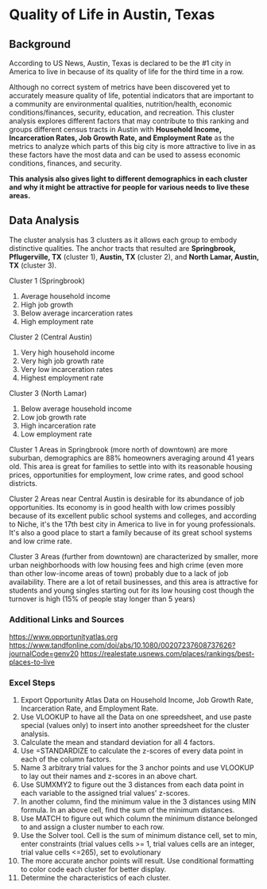 # Quality of Life in Austin, Texas
## Background
According to US News, Austin, Texas is declared to be the #1 city in America to live in because of its quality of life for the third time in a row. 

Although no correct system of metrics have been discovered yet to accurately measure quality of life, potential indicators that are important to a community are environmental qualities, nutrition/health, economic conditions/finances, security, education, and recreation. 
This cluster analysis explores different factors that may contribute to this ranking and groups different census tracts in Austin with **Household Income, Incarceration Rates, Job Growth Rate, and Employment Rate** as the metrics to analyze which parts of this big city is more attractive to live in as these factors have the most data and can be used to assess economic conditions, finances, and security. 

**This analysis also gives light to different demographics in each cluster and why it might be attractive for people for various needs to live these areas.**
## Data Analysis
The cluster analysis has 3 clusters as it allows each group to embody distinctive qualities. The anchor tracts that resulted are **Springbrook, Pflugerville, TX** (cluster 1), **Austin, TX** (cluster 2), and **North Lamar, Austin, TX** (cluster 3). 

Cluster 1 (Springbrook)
1. Average household income
2. High job growth
3. Below average incarceration rates
4. High employment rate

Cluster 2 (Central Austin)
1. Very high household income
2. Very high job growth rate
3. Very low incarceration rates
4. Highest employment rate

Cluster 3 (North Lamar)
1. Below average household income
2. Low job growth rate
3. High incarceration rate
4. Low employment rate

Cluster 1 Areas in Springbrook (more north of downtown) are more suburban, demographics are 88% homeowners averaging around 41 years old. This area is great for families to settle into with its reasonable housing prices, opportunities for employment, low crime rates, and good school districts.  

Cluster 2 Areas near Central Austin is desirable for its abundance of job opportunities. Its economy is in good health with low crimes possibly because of its excellent public school systems and colleges, and according to Niche, it's the 17th best city in America to live in for young professionals. It's also a good place to start a family because of its great school systems and low crime rate. 

Cluster 3 Areas (further from downtown) are characterized by smaller, more urban neighborhoods with low housing fees and high crime (even more than other low-income areas of town) probably due to a lack of job availability. There are a lot of retail businesses, and this area is attractive for students and young singles starting out for its low housing cost though the turnover is high (15% of people stay longer than 5 years)



### Additional Links and Sources
https://www.opportunityatlas.org
https://www.tandfonline.com/doi/abs/10.1080/00207237608737626?journalCode=genv20
https://realestate.usnews.com/places/rankings/best-places-to-live


### Excel Steps
1. Export Opportunity Atlas Data on Household Income, Job Growth Rate, Incarceration Rate, and Employment Rate. 
2. Use VLOOKUP to have all the Data on one spreedsheet, and use paste special (values only) to insert into another spreedsheet for the cluster analysis. 
3. Calculate the mean and standard deviation for all 4 factors.
4. Use =STANDARDIZE to calculate the z-scores of every data point in each of the column factors. 
5. Name 3 arbitrary trial values for the 3 anchor points and use VLOOKUP to lay out their names and z-scores in an above chart. 
6. Use SUMXMY2 to figure out the 3 distances from each data point in each variable to the assigned trial values' z-scores. 
7. In another column, find the minimum value in the 3 distances using MIN formula. In an above cell, find the sum of the minimum distances.
8. Use MATCH to figure out which column the minimum distance belonged to and assign a cluster number to each row. 
9. Use the Solver tool. Cell is the sum of minimum distance cell, set to min, enter constraints (trial values cells >= 1, trial values cells are an integer, trial value cells <=265), set to evolutionary
10. The more accurate anchor points will result. Use conditional formatting to color code each cluster for better display. 
11. Determine the characteristics of each cluster. 


